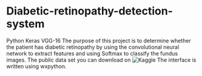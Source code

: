 # Diabetic-retinopathy-detection-system
Python Keras VGG-16
The purpose of this project is to determine whether the patient has diabetic retinopathy by using the convolutional neural network to extract features and using Softmax to classify the fundus images.
The public data set you can download on ![Kaggle](https://www.kaggle.com/c/diabetic-retinopathy-detection/data)
The interface is written using wxpython.
